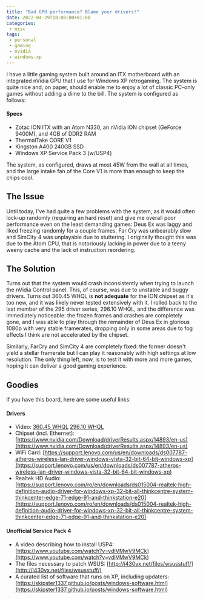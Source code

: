 ```yaml
---
title: "Bad GPU performance? Blame your drivers!"
date: 2022-04-29T18:08:00+01:00
categories:
 - misc
tags:
 - personal
 - gaming
 - nvidia
 - windows-xp
---
```



I have a little gaming system built around an ITX motherboard with an integrated nVidia GPU that I use for Windows XP retrogaming. The system is quite nice and, on paper, should enable me to enjoy a lot of classic PC-only games without adding a dime to the bill. The system is configured as follows:   

#### Specs

- Zotac ION ITX with an  Atom N330, an nVidia ION chipset (GeForce 9400M), and 4GB of DDR2 RAM
- ThermalTake CORE V1 
- Kingston A400 240GB SSD
- Windows XP Service Pack 3 (w/USP4)

The system, as configured, draws at most 45W from the wall at all times, and the large intake fan of the Core V1 is more than enough to keep the chips cool.

## The Issue

Until today, I've had quite a few problems with the system, as it would often lock-up randomly (requiring an hard reset) and give me overall poor performance even on the least demanding games: Deus Ex was laggy and liked freezing randomly for a couple frames, Far Cry was unbearably slow and SimCity 4 was unplayable due to stuttering. I originally thought this was due to the Atom CPU, that is notoriously lacking in power due to a teeny weeny cache and the lack of instruction reordering.

## The Solution

Turns out that the system would crash inconsistently when trying to launch the nVidia Control panel. This, of course, was due to unstable and buggy drivers. Turns out 360.45 WHQL is **not adequate** for the ION chipset as it's too new, and it was likely never tested extensively with it. I rolled back to the last member of the 295 driver series, 296.10 WHQL, and the difference was immediately noticeable: the frozen frames and crashes are completely gone, and I was able to play through the remainder of Deus Ex in glorious 1080p with very stable framerates, dropping only in some areas due to fog effects I think are not accelerated by the chipset.

Similarly, FarCry and SimCity 4 are completely fixed: the former doesn't yield a stellar framerate but I can play it reasonably with high settings at low resolution. The only thing left, now, is to test it with more and more games, hoping it can deliver a good gaming experience.

## Goodies

If you have this board, here are some useful links:

#### Drivers

- Video: [360.45 WHQL](https://www.nvidia.com/Download/driverResults.aspx/77225/en-us) [296.10 WHQL](https://www.nvidia.com/download/driverResults.aspx/42438/en-us)
- Chipset (incl. Ethernet): [https://www.nvidia.com/Download/driverResults.aspx/14893/en-us](https://www.nvidia.com/Download/driverResults.aspx/14893/en-us)
- WiFi Card: [https://support.lenovo.com/us/en/downloads/ds007787-atheros-wireless-lan-driver-windows-vista-32-bit-64-bit-windows-xp](https://support.lenovo.com/us/en/downloads/ds007787-atheros-wireless-lan-driver-windows-vista-32-bit-64-bit-windows-xp)
- Realtek HD Audio: [https://support.lenovo.com/ro/en/downloads/ds015004-realtek-high-definition-audio-driver-for-windows-xp-32-bit-all-thinkcentre-system-thinkcenter-edge-71-edge-91-and-thinkstation-e20](https://support.lenovo.com/ro/en/downloads/ds015004-realtek-high-definition-audio-driver-for-windows-xp-32-bit-all-thinkcentre-system-thinkcenter-edge-71-edge-91-and-thinkstation-e20)

#### Unofficial Service Pack 4

- A video describing how to install USP4: [https://www.youtube.com/watch?v=vdIVMwV9MCk](https://www.youtube.com/watch?v=vdIVMwV9MCk)  
- The files necessary to patch WSUS: [http://i430vx.net/files/wsusstuff/](http://i430vx.net/files/wsusstuff/)  
- A curated list of software that runs on XP, including updaters: [https://skipster1337.github.io/posts/windows-software.html](https://skipster1337.github.io/posts/windows-software.html)



